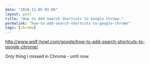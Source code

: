 ```yaml
---
date: "2010-11-05 01:06"
layout: post
title: "How to Add Search Shortcuts to Google Chrome."
permalink: "how-to-add-search-shortcuts-to-google-chrome"
tags: [chrome]
---
```


<a href="http://www.wolf-howl.com/google/how-to-add-search-shortcuts-to-google-chrome/">http://www.wolf-howl.com/google/how-to-add-search-shortcuts-to-google-chrome/</a>

Only thing I missed in Chrome - until now.

